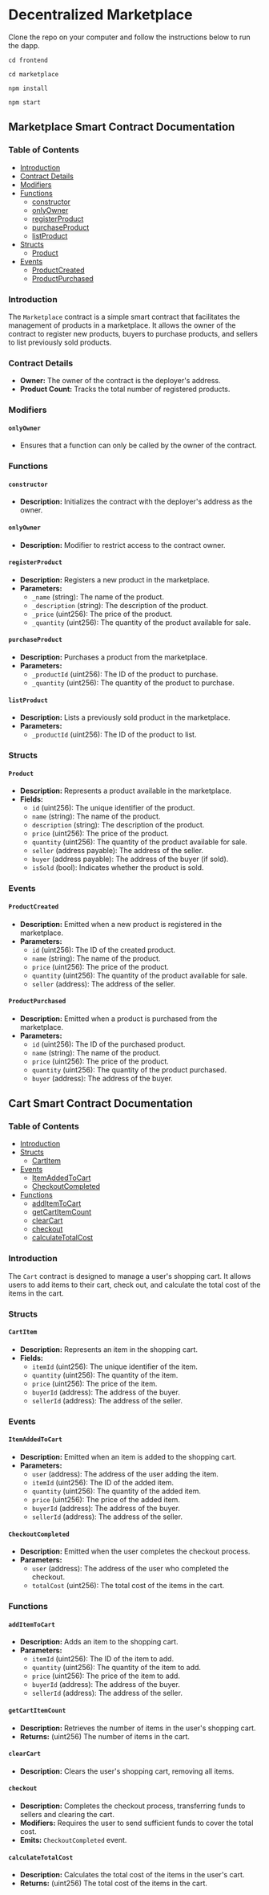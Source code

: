# Decentralized Marketplace
Clone the repo on your computer and follow the instructions below to run the dapp.
```
cd frontend
```
```
cd marketplace
```
```
npm install
```
```
npm start
```
## Marketplace Smart Contract Documentation

### Table of Contents

- [Introduction](#introduction)
- [Contract Details](#contract-details)
- [Modifiers](#modifiers)
- [Functions](#functions)
  - [constructor](#constructor)
  - [onlyOwner](#onlyowner)
  - [registerProduct](#registerproduct)
  - [purchaseProduct](#purchaseproduct)
  - [listProduct](#listproduct)
- [Structs](#structs)
  - [Product](#product)
- [Events](#events)
  - [ProductCreated](#productcreated)
  - [ProductPurchased](#productpurchased)

### Introduction

The `Marketplace` contract is a simple smart contract that facilitates the management of products in a marketplace. It allows the owner of the contract to register new products, buyers to purchase products, and sellers to list previously sold products.

### Contract Details

- **Owner:** The owner of the contract is the deployer's address.
- **Product Count:** Tracks the total number of registered products.

### Modifiers

#### `onlyOwner`

- Ensures that a function can only be called by the owner of the contract.

### Functions

#### `constructor`

- **Description:** Initializes the contract with the deployer's address as the owner.

#### `onlyOwner`

- **Description:** Modifier to restrict access to the contract owner.

#### `registerProduct`

- **Description:** Registers a new product in the marketplace.
- **Parameters:**
  - `_name` (string): The name of the product.
  - `_description` (string): The description of the product.
  - `_price` (uint256): The price of the product.
  - `_quantity` (uint256): The quantity of the product available for sale.

#### `purchaseProduct`

- **Description:** Purchases a product from the marketplace.
- **Parameters:**
  - `_productId` (uint256): The ID of the product to purchase.
  - `_quantity` (uint256): The quantity of the product to purchase.

#### `listProduct`

- **Description:** Lists a previously sold product in the marketplace.
- **Parameters:**
  - `_productId` (uint256): The ID of the product to list.

### Structs

#### `Product`

- **Description:** Represents a product available in the marketplace.
- **Fields:**
  - `id` (uint256): The unique identifier of the product.
  - `name` (string): The name of the product.
  - `description` (string): The description of the product.
  - `price` (uint256): The price of the product.
  - `quantity` (uint256): The quantity of the product available for sale.
  - `seller` (address payable): The address of the seller.
  - `buyer` (address payable): The address of the buyer (if sold).
  - `isSold` (bool): Indicates whether the product is sold.

### Events

#### `ProductCreated`

- **Description:** Emitted when a new product is registered in the marketplace.
- **Parameters:**
  - `id` (uint256): The ID of the created product.
  - `name` (string): The name of the product.
  - `price` (uint256): The price of the product.
  - `quantity` (uint256): The quantity of the product available for sale.
  - `seller` (address): The address of the seller.

#### `ProductPurchased`

- **Description:** Emitted when a product is purchased from the marketplace.
- **Parameters:**
  - `id` (uint256): The ID of the purchased product.
  - `name` (string): The name of the product.
  - `price` (uint256): The price of the product.
  - `quantity` (uint256): The quantity of the product purchased.
  - `buyer` (address): The address of the buyer.

## Cart Smart Contract Documentation

### Table of Contents

- [Introduction](#introduction)
- [Structs](#structs)
  - [CartItem](#cartitem)
- [Events](#events)
  - [ItemAddedToCart](#itemaddedtocart)
  - [CheckoutCompleted](#checkoutcompleted)
- [Functions](#functions)
  - [addItemToCart](#additemtocart)
  - [getCartItemCount](#getcartitemcount)
  - [clearCart](#clearcart)
  - [checkout](#checkout)
  - [calculateTotalCost](#calculatetotalcost)

### Introduction

The `Cart` contract is designed to manage a user's shopping cart. It allows users to add items to their cart, check out, and calculate the total cost of the items in the cart.

### Structs

#### `CartItem`

- **Description:** Represents an item in the shopping cart.
- **Fields:**
  - `itemId` (uint256): The unique identifier of the item.
  - `quantity` (uint256): The quantity of the item.
  - `price` (uint256): The price of the item.
  - `buyerId` (address): The address of the buyer.
  - `sellerId` (address): The address of the seller.

### Events

#### `ItemAddedToCart`

- **Description:** Emitted when an item is added to the shopping cart.
- **Parameters:**
  - `user` (address): The address of the user adding the item.
  - `itemId` (uint256): The ID of the added item.
  - `quantity` (uint256): The quantity of the added item.
  - `price` (uint256): The price of the added item.
  - `buyerId` (address): The address of the buyer.
  - `sellerId` (address): The address of the seller.

#### `CheckoutCompleted`

- **Description:** Emitted when the user completes the checkout process.
- **Parameters:**
  - `user` (address): The address of the user who completed the checkout.
  - `totalCost` (uint256): The total cost of the items in the cart.

### Functions

#### `addItemToCart`

- **Description:** Adds an item to the shopping cart.
- **Parameters:**
  - `itemId` (uint256): The ID of the item to add.
  - `quantity` (uint256): The quantity of the item to add.
  - `price` (uint256): The price of the item to add.
  - `buyerId` (address): The address of the buyer.
  - `sellerId` (address): The address of the seller.

#### `getCartItemCount`

- **Description:** Retrieves the number of items in the user's shopping cart.
- **Returns:** (uint256) The number of items in the cart.

#### `clearCart`

- **Description:** Clears the user's shopping cart, removing all items.

#### `checkout`

- **Description:** Completes the checkout process, transferring funds to sellers and clearing the cart.
- **Modifiers:** Requires the user to send sufficient funds to cover the total cost.
- **Emits:** `CheckoutCompleted` event.

#### `calculateTotalCost`

- **Description:** Calculates the total cost of the items in the user's cart.
- **Returns:** (uint256) The total cost of the items in the cart.
